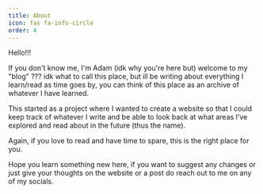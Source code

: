 ```yaml
---
title: About
icon: fas fa-info-circle
order: 4
---
```


Hello!!!

If you don't know me, I'm Adam (idk why you're here but) welcome to my "blog" ??? idk what to call this place, but ill be writing about everything I learn/read as time goes by, you can think of this place as an archive of whatever I have learned.

This started as a project where I wanted to create a website so that I could keep track of whatever I write and be able to look back at what areas I’ve explored and read about in the future (thus the name).

Again, if you love to read and have time to spare, this is the right place for you.

Hope you learn something new here, if you want to suggest any changes or just give your thoughts on the website or a post do reach out to me on any of my socials.

